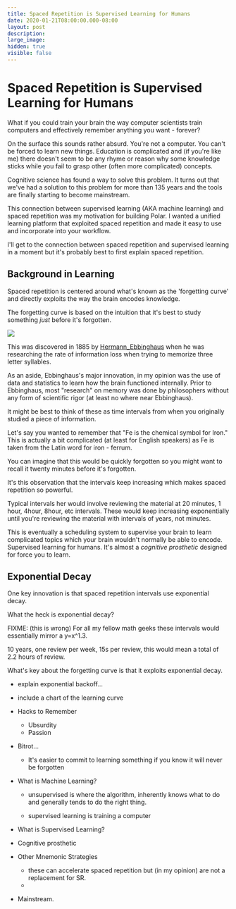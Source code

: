 ```yaml
---
title: Spaced Repetition is Supervised Learning for Humans
date: 2020-01-21T08:00:00.000-08:00
layout: post
description: 
large_image: 
hidden: true
visible: false
---
```


# Spaced Repetition is Supervised Learning for Humans

What if you could train your brain the way computer scientists train computers and effectively remember anything you
want - forever?

On the surface this sounds rather absurd. You're not a computer.  You can't be forced to learn new things.  Education is
complicated and (if you're like me) there doesn't seem to be any rhyme or reason why some knowledge sticks while you
fail to grasp other (often more complicated) concepts.

Cognitive science has found a way to solve this problem.  It turns out that we've had a solution to this problem for
more than 135 years and the tools are finally starting to become mainstream.

This connection between supervised learning (AKA machine learning) and spaced repetition was my motivation for building
Polar. I wanted a unified learning platform that exploited spaced repetition and made it easy to use and incorporate
into your workflow.

I'll get to the connection between spaced repetition and supervised learning in a moment but it's probably best to 
first explain spaced repetition.

## Background in Learning

Spaced repetition is centered around what's known as the 'forgetting curve' and directly exploits the way the brain
encodes knowledge.

The forgetting curve is based on the intuition that it's best to study something *just* before it's forgotten.  

<img class="img-responsive" src="https://i.imgur.com/jOAqCpi.png">

This was discovered in 1885 by [Hermann_Ebbinghaus](https://en.wikipedia.org/wiki/Hermann_Ebbinghaus) when he was
researching the rate of information loss when trying to memorize three letter syllables.

As an aside, Ebbinghaus's major innovation, in my opinion was the use of data and statistics to learn how the brain
functioned internally. Prior to Ebbinghaus, most "research" on memory was done by philosophers without any form of 
scientific rigor (at least no where near Ebbinghaus).

It might be best to think of these as time intervals from when you originally studied a piece of information.

Let's say you wanted to remember that "Fe is the chemical symbol for Iron."  This is actually a bit complicated (at
least for English speakers) as Fe is taken from the Latin word for iron - ferrum.

You can imagine that this would be quickly forgotten so you might want to recall it twenty minutes before it's forgotten.

It's this observation that the intervals keep increasing which makes spaced repetition so powerful.

Typical intervals her would involve reviewing the material at 20 minutes, 1 hour, 4hour, 8hour, etc intervals.  These 
would keep increasing exponentially until you're reviewing the material with intervals of years, not minutes.

This is eventually a scheduling system to supervise your brain to learn complicated topics which your brain wouldn't 
normally be able to encode.  Supervised learning for humans.  It's almost a *cognitive prosthetic* designed for force
you to learn.  

## Exponential Decay

One key innovation is that spaced repetition intervals use exponential decay.  

What the heck is exponential decay?  

FIXME: (this is wrong) For all my fellow math geeks these intervals would essentially mirror a y=x^1.3.



10 years, one review per week, 15s per review, this would mean a total of 2.2 hours of review.

 




What's key about the forgetting curve is that it exploits exponential decay.



- explain exponential backoff... 
- include a chart of the learning curve



 
  
- Hacks to Remember 

    - Ubsurdity
    - Passion

- Bitrot... 

    - It's easier to commit to learning something if you know it will never be forgotten
    
- What is Machine Learning?

  - unsupervised is where the algorithm, inherently knows what to do and 
    generally tends to do the right thing.
    
  - supervised learning is training a computer
  
- What is Supervised Learning?

- Cognitive prosthetic

- Other Mnemonic Strategies 
    - these can accelerate spaced repetition but (in my opinion) are not a replacement for SR.
    - 
    
- Mainstream.
